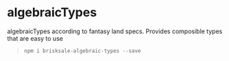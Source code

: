 # algebraicTypes
algebraicTypes according to fantasy land specs. Provides composible types that are easy to use

> `npm i brisksale-algebraic-types --save`